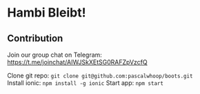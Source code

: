 # Hambi Bleibt!

## Contribution

Join our group chat on Telegram: https://t.me/joinchat/AIWJSkXEtSG0RAFZpVzcfQ  

Clone git repo: `git clone git@github.com:pascalwhoop/boots.git`  
Install ionic: `npm install -g ionic`
Start app: `npm start`
